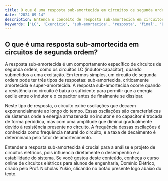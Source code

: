 ```yaml
---
title: O que é uma resposta sub-amortecida em circuitos de segunda ordem?
date: "2024-09-14"
description: Entenda o conceito de resposta sub-amortecida em circuitos de segunda ordem e sua importância na análise de circuitos LC.
keywords: ['LC', 'Exercício', 'sub-amortecida', 'resposta', 'final', 'Escrita', 'Ordem']
---
```


## O que é uma resposta sub-amortecida em circuitos de segunda ordem?

A resposta sub-amortecida é um comportamento específico de circuitos de segunda ordem, como os circuitos LC (indutor-capacitor), quando submetidos a uma excitação. Em termos simples, um circuito de segunda ordem pode ter três tipos de respostas: sub-amortecida, criticamente amortecida e super-amortecida. A resposta sub-amortecida ocorre quando a resistência no circuito é baixa o suficiente para permitir que a energia oscile entre o indutor e o capacitor antes de finalmente se dissipar.

Neste tipo de resposta, o circuito exibe oscilações que decaem exponencialmente ao longo do tempo. Essas oscilações são características de sistemas onde a energia armazenada no indutor e no capacitor é trocada de forma periódica, mas com uma amplitude que diminui gradualmente devido à resistência presente no circuito. A frequência dessas oscilações é conhecida como frequência natural do circuito, e a taxa de decaimento é determinada pelo fator de amortecimento.

Entender a resposta sub-amortecida é crucial para a análise e projeto de circuitos elétricos, pois influencia diretamente o desempenho e a estabilidade do sistema. Se você gostou deste conteúdo, conheça o curso online de circuitos elétricos para alunos de engenharia, Domínio Elétrico, criado pelo Prof. Nicholas Yukio, clicando no botão presente logo abaixo do texto.
